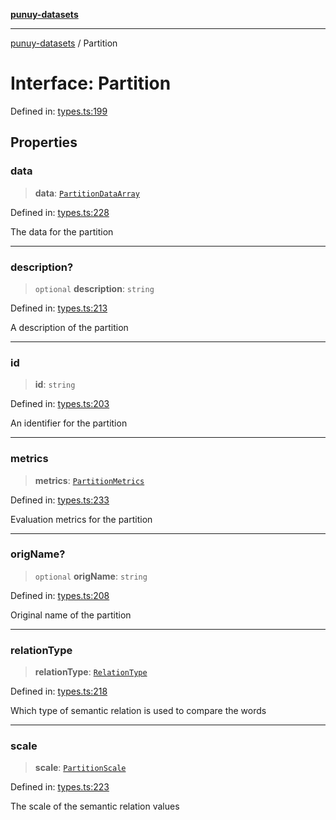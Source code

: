 [**punuy-datasets**](../README.md)

***

[punuy-datasets](../README.md) / Partition

# Interface: Partition

Defined in: [types.ts:199](https://github.com/andrefs/punuy-datasets/blob/7ddf96551580567d72a9e75295036a341f0fe34c/src/lib/types.ts#L199)

## Properties

### data

> **data**: [`PartitionDataArray`](../type-aliases/PartitionDataArray.md)

Defined in: [types.ts:228](https://github.com/andrefs/punuy-datasets/blob/7ddf96551580567d72a9e75295036a341f0fe34c/src/lib/types.ts#L228)

The data for the partition

***

### description?

> `optional` **description**: `string`

Defined in: [types.ts:213](https://github.com/andrefs/punuy-datasets/blob/7ddf96551580567d72a9e75295036a341f0fe34c/src/lib/types.ts#L213)

A description of the partition

***

### id

> **id**: `string`

Defined in: [types.ts:203](https://github.com/andrefs/punuy-datasets/blob/7ddf96551580567d72a9e75295036a341f0fe34c/src/lib/types.ts#L203)

An identifier for the partition

***

### metrics

> **metrics**: [`PartitionMetrics`](../type-aliases/PartitionMetrics.md)

Defined in: [types.ts:233](https://github.com/andrefs/punuy-datasets/blob/7ddf96551580567d72a9e75295036a341f0fe34c/src/lib/types.ts#L233)

Evaluation metrics for the partition

***

### origName?

> `optional` **origName**: `string`

Defined in: [types.ts:208](https://github.com/andrefs/punuy-datasets/blob/7ddf96551580567d72a9e75295036a341f0fe34c/src/lib/types.ts#L208)

Original name of the partition

***

### relationType

> **relationType**: [`RelationType`](../type-aliases/RelationType.md)

Defined in: [types.ts:218](https://github.com/andrefs/punuy-datasets/blob/7ddf96551580567d72a9e75295036a341f0fe34c/src/lib/types.ts#L218)

Which type of semantic relation is used to compare the words

***

### scale

> **scale**: [`PartitionScale`](../type-aliases/PartitionScale.md)

Defined in: [types.ts:223](https://github.com/andrefs/punuy-datasets/blob/7ddf96551580567d72a9e75295036a341f0fe34c/src/lib/types.ts#L223)

The scale of the semantic relation values
